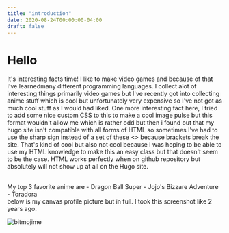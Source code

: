 ```yaml
---
title: "introduction"
date: 2020-08-24T00:00:00-04:00
draft: false
---
```

# Hello
It's interesting facts time! I like to make video games and because of that I've learnedmany different programming languages. I collect alot of interesting things primarily video games but I've recently got into collecting anime stuff which is cool but unfortunately very expensive so I've not got as much cool stuff as I would had liked. One more interesting fact here, I tried to add some nice custom CSS to this to make a cool image pulse but this format wouldn't allow me which is rather odd but then i found out that my hugo site isn't compatible with all forms of HTML so sometimes I've had to use the sharp sign instead of a set of these <> because brackets break the site. That's kind of cool but also not cool because I was hoping to be able to use my HTML knowledge to make this an easy class but that doesn't seem to be the case. HTML works perfectly when on github repository but absolutely will not show up at all on the Hugo site.

  <br>
  My top 3 favorite anime are
  - Dragon Ball Super
  - Jojo's Bizzare Adventure
  - Toradora
<br>
below is my canvas profile picture but in full. I took this screenshot like 2 years ago.


![bitmojime](https://sharp-sammet-7aa19b.netlify.app/IMG_8681.png)
